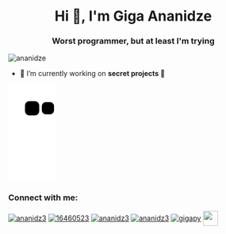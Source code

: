 <h1 align="center">Hi 👋, I'm  Giga Ananidze</h1>
<h3 align="center">Worst programmer, but at least I'm trying</h3>

<p align="left"> <img src="https://komarev.com/ghpvc/?username=ananidze&label=Profile%20views&color=0e75b6&style=flat" alt="ananidze" /> </p>

- 🔭 I’m currently working on **secret projects 👀**

![snake gif](https://github.com/ananidze/ananidze/blob/output/github-contribution-grid-snake.svg)

<h3 align="left">Connect with me:</h3>
<p align="left">
<a href="https://twitter.com/ananidz3" target="blank"><img align="center" src="https://raw.githubusercontent.com/rahuldkjain/github-profile-readme-generator/master/src/images/icons/Social/twitter.svg" alt="ananidz3" height="30" width="40" /></a>
<a href="https://stackoverflow.com/users/16460523" target="blank"><img align="center" src="https://raw.githubusercontent.com/rahuldkjain/github-profile-readme-generator/master/src/images/icons/Social/stack-overflow.svg" alt="16460523" height="30" width="40" /></a>
<a href="https://fb.com/ananidz3" target="blank"><img align="center" src="https://raw.githubusercontent.com/rahuldkjain/github-profile-readme-generator/master/src/images/icons/Social/facebook.svg" alt="ananidz3" height="30" width="40" /></a>
<a href="https://instagram.com/ananidz3" target="blank"><img align="center" src="https://raw.githubusercontent.com/rahuldkjain/github-profile-readme-generator/master/src/images/icons/Social/instagram.svg" alt="ananidz3" height="30" width="40" /></a>
<a href="https://www.hackerrank.com/ananidz3" target="blank"><img align="center" src="https://raw.githubusercontent.com/rahuldkjain/github-profile-readme-generator/master/src/images/icons/Social/hackerrank.svg" alt="gigapy" height="30" width="40" /></a>
<a href="https://www.codewars.com/users/ananidze" target="blank"><img align="center" src="https://img.icons8.com/?size=100&id=gDJDJJ1MCGmG&format=png&color=000000" height="30" width="30" /></a>
</p>


